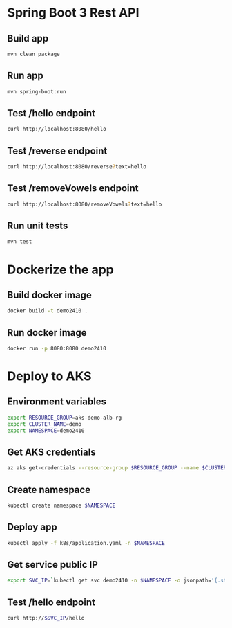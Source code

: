 # Spring Boot 3 Rest API

## Build app

```bash
mvn clean package
```

## Run app

```bash
mvn spring-boot:run
```

## Test /hello endpoint

```bash
curl http://localhost:8080/hello
```

## Test /reverse endpoint

```bash
curl http://localhost:8080/reverse?text=hello
```

## Test /removeVowels endpoint

```bash
curl http://localhost:8080/removeVowels?text=hello
```

## Run unit tests

```bash
mvn test
```

# Dockerize the app

## Build docker image

```bash
docker build -t demo2410 .
```

## Run docker image

```bash
docker run -p 8080:8080 demo2410
```

# Deploy to AKS

## Environment variables

```bash
export RESOURCE_GROUP=aks-demo-alb-rg
export CLUSTER_NAME=demo
export NAMESPACE=demo2410
```

## Get AKS credentials

```bash
az aks get-credentials --resource-group $RESOURCE_GROUP --name $CLUSTER_NAME
```

## Create namespace

```bash
kubectl create namespace $NAMESPACE
```

## Deploy app

```bash
kubectl apply -f k8s/application.yaml -n $NAMESPACE
```

## Get service public IP

```bash
export SVC_IP=`kubectl get svc demo2410 -n $NAMESPACE -o jsonpath='{.status.loadBalancer.ingress[0].ip}'`
```

## Test /hello endpoint

```bash
curl http://$SVC_IP/hello
```